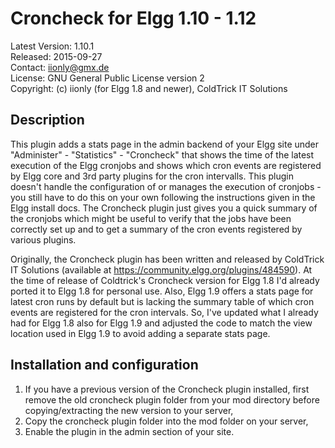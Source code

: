Croncheck for Elgg 1.10 - 1.12
==============================

Latest Version: 1.10.1  
Released: 2015-09-27  
Contact: iionly@gmx.de  
License: GNU General Public License version 2  
Copyright: (c) iionly (for Elgg 1.8 and newer), ColdTrick IT Solutions


Description
-----------

This plugin adds a stats page in the admin backend of your Elgg site under "Administer" - "Statistics" - "Croncheck" that shows the time of the latest execution of the Elgg cronjobs and shows which cron events are registered by Elgg core and 3rd party plugins for the cron intervalls. This plugin doesn't handle the configuration of or manages the execution of cronjobs - you still have to do this on your own following the instructions given in the Elgg install docs. The Croncheck plugin just gives you a quick summary of the cronjobs which might be useful to verify that the jobs have been correctly set up and to get a summary of the cron events registered by various plugins.

Originally, the Croncheck plugin has been written and released by ColdTrick IT Solutions (available at https://community.elgg.org/plugins/484590). At the time of release of Coldtrick's Croncheck version for Elgg 1.8 I'd already ported it to Elgg 1.8 for personal use. Also, Elgg 1.9 offers a stats page for latest cron runs by default but is lacking the summary table of which cron events are registered for the cron intervals. So, I've updated what I already had for Elgg 1.8 also for Elgg 1.9 and adjusted the code to match the view location used in Elgg 1.9 to avoid adding a separate stats page.


Installation and configuration
------------------------------

1. If you have a previous version of the Croncheck plugin installed, first remove the old croncheck plugin folder from your mod directory before copying/extracting the new version to your server,
2. Copy the croncheck plugin folder into the mod folder on your server,
3. Enable the plugin in the admin section of your site.
